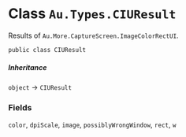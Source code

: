 # Class `Au.Types.CIUResult`

Results of `Au.More.CaptureScreen.ImageColorRectUI`.

```
public class CIUResult
```

##### Inheritance

`object` → `CIUResult`

### Fields

`color`, `dpiScale`, `image`, `possiblyWrongWindow`, `rect`, `w`